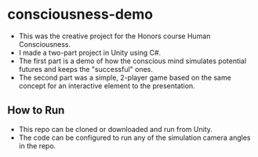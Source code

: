 # consciousness-demo
- This was the creative project for the Honors course Human Consciousness.
- I made a two-part project in Unity using C#.
- The first part is a demo of how the conscious mind simulates potential futures and keeps the "successful" ones.
- The second part was a simple, 2-player game based on the same concept for an interactive element to the presentation.
## How to Run
- This repo can be cloned or downloaded and run from Unity.
- The code can be configured to run any of the simulation camera angles in the repo.

